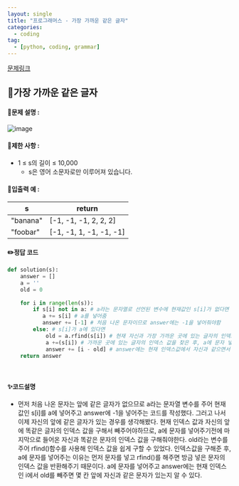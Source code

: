 ```yaml
---
layout: single
title: "프로그래머스 - 가장 가까운 같은 글자"
categories: 
  - coding
tag:
  - [python, coding, grammar]
--- 
```

[문제링크](https://school.programmers.co.kr/learn/courses/30/lessons/142086)  

## 📌가장 가까운 같은 글자

#### 📖문제 설명 :  
![image](https://github.com/user-attachments/assets/e2cf0302-3198-4d17-8f16-4da10ef1baa6)

#### 📖제한 사항 :  
- 1 ≤ s의 길이 ≤ 10,000
  - s은 영어 소문자로만 이루어져 있습니다.
  
#### 📖입출력 예 : 

|s|return|
|---|---|
|"banana"|[-1, -1, -1, 2, 2, 2]|
|"foobar"|[-1, -1, 1, -1, -1, -1]|

#### ✏️정답 코드
```python
def solution(s):
    answer = []
    a = ''
    old = 0
    
    for i in range(len(s)): 
        if s[i] not in a: # a라는 문자열로 선언된 변수에 현재값인 s[i]가 없다면
           a += s[i] # a를 넣어줌
           answer += [-1] # 처음 나온 문자이므로 answer에는 -1을 넣어줘야함
        else: # s[i]가 a에 있다면
            old = a.rfind(s[i]) # 현재 자신과 가장 가까운 곳에 있는 글자의 인덱스 값을 알아야하므로 rfind()함수 사용
            a +=(s[i]) # 가까운 곳에 있는 글자의 인덱스 값을 찾은 후, a에 문자 넣어줌
            answer += [i - old] # answer에는 현재 인덱스값에서 자신과 같으면서 가까이 있는 글자의 인덱스값(old)를 빼준 값을 넣어줌
    return answer
```


<br>

#### ✨코드설명
- 먼저 처음 나온 문자는 앞에 같은 글자가 없으므로 a라는 문자열 변수를 주어 현재 값인 s[i]를 a에 넣어주고 answer에 -1을 넣어주는 코드를 작성했다.
  그러고 나서 이제 자신의 앞에 같은 글자가 있는 경우를 생각해봤다. 현재 인덱스 값과 자신의 앞에 똑같은 글자의 인덱스 값을 구해서 빼주어야하므로,
  a에 문자를 넣어주기전에 마지막으로 들어온 자신과 똑같은 문자의 인덱스 값을 구해줘야한다. old라는 변수를 주어 rfind()함수를 사용해 인덱스 값을 쉽게 구할 수 있었다.
  인덱스값을 구해준 후, a에 문자를 넣어주는 이유는 먼저 문자를 넣고 rfind()를 해주면 방금 넣은 문자의 인덱스 값을 반환해주기 때문이다.
  a에 문자를 넣어주고 answer에는 현재 인덱스인 i에서 old를 빼주면 몇 칸 앞에 자신과 같은 문자가 있는지 알 수 있다. 

